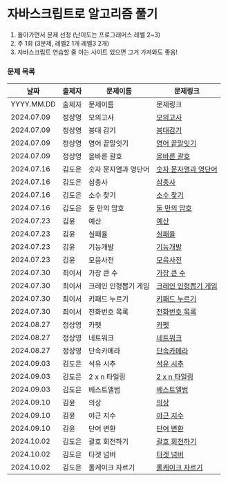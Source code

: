 # 자바스크립트로 알고리즘 풀기

1. 돌아가면서 문제 선정 (난이도는 프로그래머스 레벨 2~3)
2. 주 1회 (3문제, 레벨2 1개 레벨3 2개)
3. 자바스크립트 연습할 줄 아는 사이트 있으면 그거 가져와도 좋음!

### 문제 목록
  
| 날짜 | 출제자 |  문제이름 | 문제링크 |
|--------|------|-----|-------|
| YYYY.MM.DD | 출제자 |   문제이름   |  문제링크    |
| 2024.07.09 | 정상영 |   모의고사   |  [모의고사](https://school.programmers.co.kr/learn/courses/30/lessons/42840)    |
| 2024.07.09 | 정상영 |   붕대 감기   |  [붕대감기](https://school.programmers.co.kr/learn/courses/30/lessons/250137)    |
| 2024.07.09 | 정상영 |   영어 끝말잇기   |  [영어 끝말잇기](https://school.programmers.co.kr/learn/courses/30/lessons/12981)    |
| 2024.07.09 | 정상영 |   올바른 괄호   |  [올바른 괄호](https://school.programmers.co.kr/learn/courses/30/lessons/12909)    |
| 2024.07.16 | 김도은 |   숫자 문자열과 영단어   |  [숫자 문자열과 영단어](https://school.programmers.co.kr/learn/courses/30/lessons/81301)   |
| 2024.07.16 | 김도은 |   삼총사   |  [삼총사](https://school.programmers.co.kr/learn/courses/30/lessons/131705)   |
| 2024.07.16 | 김도은 |   소수 찾기   |  [소수 찾기](https://school.programmers.co.kr/learn/courses/30/lessons/42839)   |
| 2024.07.16 | 김도은 |   둘 만의 암호   |  [둘 만의 암호](https://school.programmers.co.kr/learn/courses/30/lessons/155652)   |
| 2024.07.23 | 김윤 |   예산   |  [예산](https://school.programmers.co.kr/learn/courses/30/lessons/12982)   |
| 2024.07.23 | 김윤 |   실패율   |  [실패율](https://school.programmers.co.kr/learn/courses/30/lessons/42889)   |
| 2024.07.23 | 김윤 |   기능개발   |  [기능개발](https://school.programmers.co.kr/learn/courses/30/lessons/42586)   |
| 2024.07.23 | 김윤 |   모음사전   |  [모음사전](https://school.programmers.co.kr/learn/courses/30/lessons/84512)   |
| 2024.07.30 | 최이서 |   가장 큰 수   |  [가장 큰 수](https://school.programmers.co.kr/learn/courses/30/lessons/42746)   |
| 2024.07.30 | 최이서 |   크레인 인형뽑기 게임   |  [크레인 인형뽑기 게임](https://school.programmers.co.kr/learn/courses/30/lessons/64061)   |
| 2024.07.30 | 최이서 |   키패드 누르기   |  [키패드 누르기](https://school.programmers.co.kr/learn/courses/30/lessons/67256)   |
| 2024.07.30 | 최이서 |   전화번호 목록   |  [전화번호 목록](https://school.programmers.co.kr/learn/courses/30/lessons/42577)   |
| 2024.08.27 | 정상영 |   카펫   |  [카펫](https://school.programmers.co.kr/learn/courses/30/lessons/42842)   |
| 2024.08.27 | 정상영 |   네트워크   |  [네트워크](https://school.programmers.co.kr/learn/courses/30/lessons/43162)   |
| 2024.08.27 | 정상영 |   단속카메라   |  [단속카메라](https://school.programmers.co.kr/learn/courses/30/lessons/42884)   |
| 2024.09.03 | 김도은 |   석유 시추   |  [석유 시추](https://school.programmers.co.kr/learn/courses/30/lessons/250136)   |
| 2024.09.03 | 김도은 |   2 x n 타일링   |  [2 x n 타일링](https://school.programmers.co.kr/learn/courses/30/lessons/12900)   |
| 2024.09.03 | 김도은 |   베스트앨범   |  [베스트앨범](https://school.programmers.co.kr/learn/courses/30/lessons/42579)   |
| 2024.09.10 | 김윤 |   의상   |  [의상](https://school.programmers.co.kr/learn/courses/30/lessons/42578)   |
| 2024.09.10 | 김윤 |   야근 지수   |  [야근 지수](https://school.programmers.co.kr/learn/courses/30/lessons/12927)   |
| 2024.09.10 | 김윤 |   단어 변환   |  [단어 변환](https://school.programmers.co.kr/learn/courses/30/lessons/43163)   |
| 2024.10.02 | 김도은 |   괄호 회전하기   |  [괄호 회전하기](https://school.programmers.co.kr/learn/courses/30/lessons/76502)   |
| 2024.10.02 | 김도은 |   타겟 넘버   |  [타겟 넘버](https://school.programmers.co.kr/learn/courses/30/lessons/43165)   |
| 2024.10.02 | 김도은 |   롤케이크 자르기   |  [롤케이크 자르기](https://school.programmers.co.kr/learn/courses/30/lessons/132265)   |
